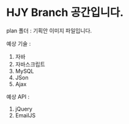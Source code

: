 # HJY Branch 공간입니다.

plan 폴더 : 기획안 이미지 파일입니다.

예상 기술 : 

  1. 자바
  2. 자바스크립트
  3. MySQL
  4. JSon
  5. Ajax

예상 API :
  1. jQuery
  2. EmailJS
